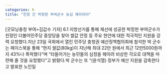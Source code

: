 ```yaml
---
categories: h
title: "친정 간 박정현 부여군수 농심 헤아려야"
---
```

[굿모닝충청 부여=김갑수 기자] 6.1 지방선거를 통해 재선에 성공한 박정현 부여군수가 친정인 더불어민주당 중앙당을 찾아 쌀값 안정 등 주요 현안에 대한 적극적인 지원을 강력 요청했다.지난 23일 국회에서 열린 민주당 충청권 예산정책협의회에 참석한 박 군수는 페이스북을 통해 “현지 쌀값(80kg)이 지난해 최대 22만 원에서 최근 12만5000원까지 43%나 폭락했다”며 “타들어가는 농민들의 심정을 헤아려 비상한 각오로 대책을 마련해 줄 것을 요청했다”고 밝혔다.박 군수는 또 “(윤석열) 정부가 예산 지원을 감축한다고 발표한 노인일